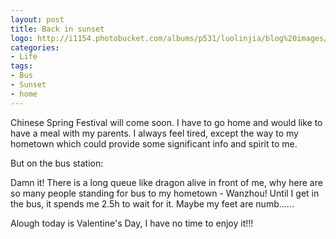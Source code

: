```yaml
---
layout: post
title: Back in sunset
logo: http://i1154.photobucket.com/albums/p531/luolinjia/blog%20images/20150214_zps21e0def0.jpg
categories:
- Life
tags:
- Bus
- Sunset
- home
---
```


Chinese Spring Festival will come soon. I have to go home and would like to have a meal with my parents. I always feel tired, except the way to my hometown which could provide some significant info and spirit to me.   

But on the bus station:  

Damn it! There is a long queue like dragon alive in front of me, why here are so many people standing for bus to my hometown - Wanzhou! Until I get in the bus, it spends me 2.5h to wait for it. Maybe my feet are numb......  

Alough today is Valentine's Day, I have no time to enjoy it!!!  
